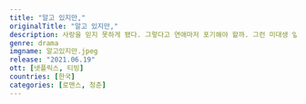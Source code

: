 ```yaml
---
title: "알고 있지만,"
originalTitle: "알고 있지만,"
description: 사랑을 믿지 못하게 됐다. 그렇다고 연애마저 포기해야 할까. 그런 미대생 앞에 치명적인 매력을 지닌 같은 과 학생이 나타나 유혹의 몸짓을 던진다. 그들 사이에 파트너 같은 관계가 시작된다.
genre: drama
imgname: 알고있지만.jpeg
release: "2021.06.19"
ott: [넷플릭스, 티빙]
countries: [한국]
categories: [로맨스, 청춘]
---
```

